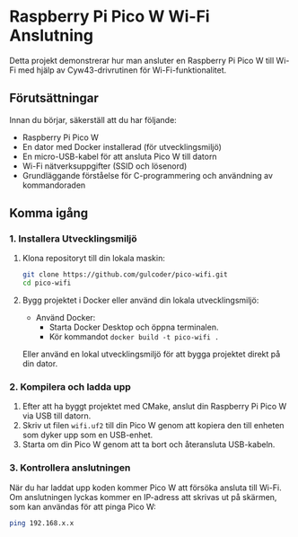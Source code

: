 # Raspberry Pi Pico W Wi-Fi Anslutning

Detta projekt demonstrerar hur man ansluter en Raspberry Pi Pico W till Wi-Fi med hjälp av Cyw43-drivrutinen för Wi-Fi-funktionalitet.

## Förutsättningar

Innan du börjar, säkerställ att du har följande:

- Raspberry Pi Pico W
- En dator med Docker installerad (för utvecklingsmiljö)
- En micro-USB-kabel för att ansluta Pico W till datorn
- Wi-Fi nätverksuppgifter (SSID och lösenord)
- Grundläggande förståelse för C-programmering och användning av kommandoraden

## Komma igång

### 1. Installera Utvecklingsmiljö

1. Klona repositoryt till din lokala maskin:

    ```bash
    git clone https://github.com/gulcoder/pico-wifi.git
    cd pico-wifi
    ```

2. Bygg projektet i Docker eller använd din lokala utvecklingsmiljö:

    - Använd Docker:
        - Starta Docker Desktop och öppna terminalen.
        - Kör kommandot `docker build -t pico-wifi .`
        
    Eller använd en lokal utvecklingsmiljö för att bygga projektet direkt på din dator.

### 2. Kompilera och ladda upp

1. Efter att ha byggt projektet med CMake, anslut din Raspberry Pi Pico W via USB till datorn.
2. Skriv ut filen `wifi.uf2` till din Pico W genom att kopiera den till enheten som dyker upp som en USB-enhet.
3. Starta om din Pico W genom att ta bort och återansluta USB-kabeln.

### 3. Kontrollera anslutningen

När du har laddat upp koden kommer Pico W att försöka ansluta till Wi-Fi. Om anslutningen lyckas kommer en IP-adress att skrivas ut på skärmen, som kan användas för att pinga Pico W:

```bash
ping 192.168.x.x

